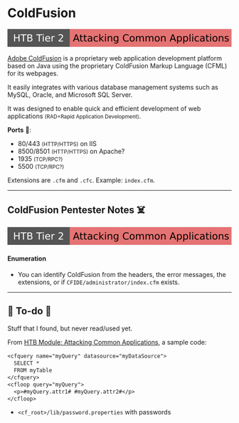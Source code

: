 # ColdFusion

[![attacking_common_applications](../../../../../cybersecurity/_badges/htb/attacking_common_applications.svg)](https://academy.hackthebox.com/course/preview/attacking-common-applications)

<div class="row row-cols-lg-2"><div>

[Adobe ColdFusion](https://coldfusion.adobe.com) is a proprietary web application development platform based on Java using the proprietary ColdFusion Markup Language (CFML) for its webpages.

It easily integrates with various database management systems such as MySQL, Oracle, and Microsoft SQL Server.

It was designed to enable quick and efficient development of web applications <small>(RAD=Rapid Application Development)</small>.
</div><div>

**Ports** 🐲:

* 80/443 <small>(HTTP/HTTPS)</small> on IIS
* 8500/8501 <small>(HTTP/HTTPS)</small> on Apache?
* 1935 <small>(TCP/RPC?)</small>
* 5500 <small>(TCP/RPC?)</small>

Extensions are `.cfm` and `.cfc`. Example: `index.cfm`.
</div></div>

<hr class="sep-both">

## ColdFusion Pentester Notes ☠️

[![attacking_common_applications](../../../../../cybersecurity/_badges/htb/attacking_common_applications.svg)](https://academy.hackthebox.com/course/preview/attacking-common-applications)

<div class="row row-cols-lg-2"><div>

#### Enumeration

* You can identify ColdFusion from the headers, the error messages, the extensions, or if `CFIDE/administrator/index.cfm` exists.

</div><div>
</div></div>

<hr class="sep-both">

## 👻 To-do 👻

Stuff that I found, but never read/used yet.

<div class="row row-cols-lg-2"><div>

From [HTB Module: Attacking Common Applications](https://academy.hackthebox.com/module/113/section/2134), a sample code:

```xml!
<cfquery name="myQuery" datasource="myDataSource">
  SELECT *
  FROM myTable
</cfquery>
<cfloop query="myQuery">
  <p>#myQuery.attr1# #myQuery.attr2#</p>
</cfloop>
```
</div><div>

* `<cf_root>/lib/password.properties` with passwords
</div></div>
